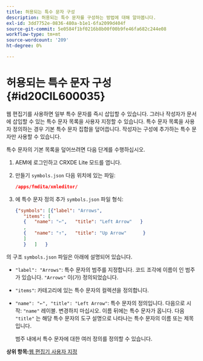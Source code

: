 ```yaml
---
title: 허용되는 특수 문자 구성
description: 허용되는 특수 문자를 구성하는 방법에 대해 알아봅니다.
exl-id: 3dd7752e-0836-480a-b1e1-6fa2099d404f
source-git-commit: 5e0584f1bf0216b8b00f00b9fe46fa682c244e08
workflow-type: tm+mt
source-wordcount: '209'
ht-degree: 0%

---
```


# 허용되는 특수 문자 구성 {#id20CIL600035}

웹 편집기를 사용하면 일부 특수 문자를 즉시 삽입할 수 있습니다. 그러나 작성자가 문서에 삽입할 수 있는 특수 문자 목록을 사용자 지정할 수 있습니다. 특수 문자 목록을 사용자 정의하는 경우 기본 특수 문자 집합을 덮어씁니다. 작성자는 구성에 추가하는 특수 문자만 사용할 수 있습니다.

특수 문자의 기본 목록을 덮어쓰려면 다음 단계를 수행하십시오.

1. AEM에 로그인하고 CRXDE Lite 모드를 엽니다.

1. 만들기 `symbols.json` 다음 위치에 있는 파일:

   ```json
   /apps/fmdita/xmleditor/
   ```

1. 에 특수 문자 정의 추가 `symbols.json` 파일 형식:

   ```json
   {"symbols": [{"label": "Arrows",
      "items": [
      {   "name": "←",   "title": "Left Arrow"   } 
      ,   
      {   "name": "↑",   "title": "Up Arrow"      } 
      ]   
      }   ]   }
   ```


의 구조 `symbols.json` 파일은 아래에 설명되어 있습니다.

- `"label": "Arrows"`: 특수 문자의 범주를 지정합니다. 코드 조각에 이름이 인 범주가 있습니다. `"Arrows"` 이(가) 정의되었습니다.
- `"items"`: 카테고리에 있는 특수 문자의 컬렉션을 정의합니다.
- `"name": "←", "title": "Left Arrow"`: 특수 문자의 정의입니다. 다음으로 시작: `"name"` 레이블. 변경하지 마십시오. 이름 뒤에는 특수 문자가 옵니다. 다음 `"title"` 는 해당 특수 문자의 도구 설명으로 나타나는 특수 문자의 이름 또는 제목입니다.

  범주 내에서 특수 문자에 대한 여러 정의를 정의할 수 있습니다.


**상위 항목:**[&#x200B;웹 편집기 사용자 지정](conf-web-editor.md)
